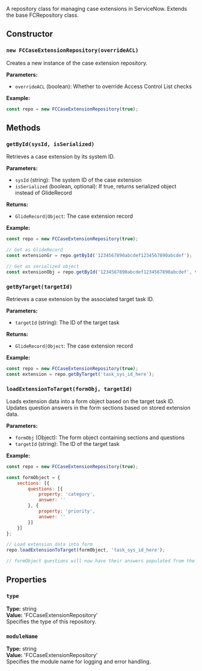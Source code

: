 A repository class for managing case extensions in ServiceNow. Extends the base FCRepository class.

## Constructor

### `new FCCaseExtensionRepository(overrideACL)`

Creates a new instance of the case extension repository.

**Parameters:**
- `overrideACL` (boolean): Whether to override Access Control List checks

**Example:**
```javascript
const repo = new FCCaseExtensionRepository(true);
```

## Methods

### `getById(sysId, isSerialized)`

Retrieves a case extension by its system ID.

**Parameters:**
- `sysId` (string): The system ID of the case extension
- `isSerialized` (boolean, optional): If true, returns serialized object instead of GlideRecord

**Returns:**
- `GlideRecord|Object`: The case extension record

**Example:**
```javascript
const repo = new FCCaseExtensionRepository(true);

// Get as GlideRecord
const extensionGr = repo.getById('1234567890abcdef1234567890abcdef');

// Get as serialized object
const extensionObj = repo.getById('1234567890abcdef1234567890abcdef', true);
```

### `getByTarget(targetId)`

Retrieves a case extension by the associated target task ID.

**Parameters:**
- `targetId` (string): The ID of the target task

**Returns:**
- `GlideRecord|Object`: The case extension record

**Example:**
```javascript
const repo = new FCCaseExtensionRepository(true);
const extension = repo.getByTarget('task_sys_id_here');
```

### `loadExtensionToTarget(formObj, targetId)`

Loads extension data into a form object based on the target task ID. Updates question answers in the form sections based on stored extension data.

**Parameters:**
- `formObj` (Object): The form object containing sections and questions
- `targetId` (string): The ID of the target task

**Example:**
```javascript
const repo = new FCCaseExtensionRepository(true);

const formObject = {
    sections: [{
        questions: [{
            property: 'category',
            answer: ''
        }, {
            property: 'priority',
            answer: ''
        }]
    }]
};

// Load extension data into form
repo.loadExtensionToTarget(formObject, 'task_sys_id_here');

// formObject questions will now have their answers populated from the extension data
```

## Properties

### `type`

**Type:** string  
**Value:** 'FCCaseExtensionRepository'  
Specifies the type of this repository.

### `moduleName`

**Type:** string  
**Value:** 'FCCaseExtensionRepository'  
Specifies the module name for logging and error handling.
